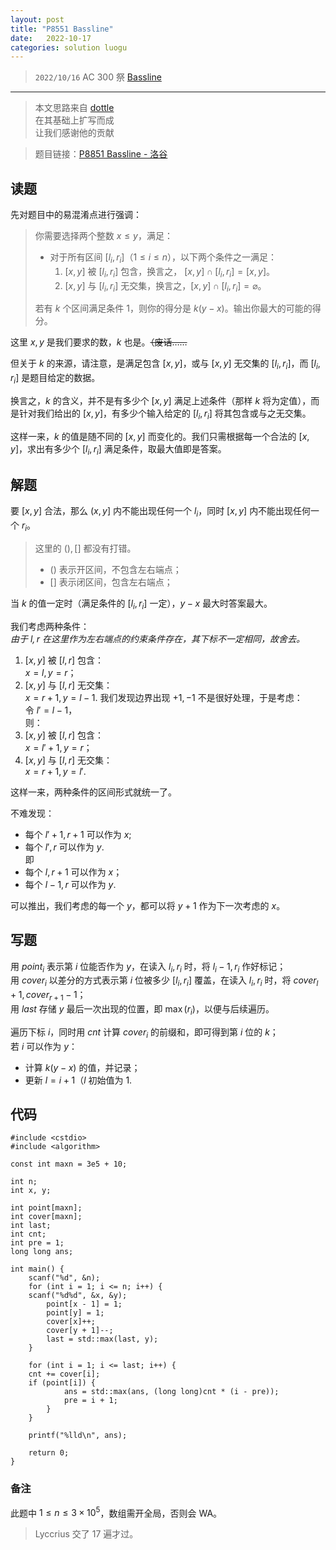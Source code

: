 ```yaml
---
layout: post
title: "P8551 Bassline"
date:   2022-10-17
categories: solution luogu
---
```


> `2022/10/16` AC 300 祭 [Bassline](https://www.luogu.com.cn/record/90241856)

***

> 本文思路来自 [dottle](https://www.luogu.com.cn/blog/dottle/bassline)  
> 在其基础上扩写而成  
> 让我们感谢他的贡献  

> 题目链接：[P8851 Bassline - 洛谷](https://www.luogu.com.cn/problem/P8551)

## 读题

先对题目中的易混淆点进行强调：  

> 你需要选择两个整数 $x\le y$，满足：
> 
> - 对于所有区间 $[l_i,r_i]$（$1\le i \le n$），以下两个条件之一满足：
>	1. $[x,y]$ 被 $[l_i,r_i]$ 包含，换言之， $[x,y]\cap[l_i,r_i]=[x,y]$。
>    2.  $[x,y]$ 与 $[l_i,r_i]$ 无交集，换言之，$[x,y]\cap[l_i,r_i]=\varnothing$。
> 
> 若有 $k$ 个区间满足条件 1，则你的得分是 $k(y-x)$。输出你最大的可能的得分。

这里 $x, y$ 是我们要求的数，$k$ 也是。~~（废话……~~

但关于 $k$ 的来源，请注意，是满足包含 $[x, y]$，或与 $[x, y]$ 无交集的 $[l_i, r_i]$，而 $[l_i, r_i]$ 是题目给定的数据。

换言之，$k$ 的含义，并不是有多少个 $[x, y]$ 满足上述条件（那样 $k$ 将为定值），而是针对我们给出的 $[x, y]$，有多少个输入给定的 $[l_i, r_i]$ 将其包含或与之无交集。

这样一来，$k$ 的值是随不同的 $[x, y]$ 而变化的。我们只需根据每一个合法的 $[x, y]$，求出有多少个 $[l_i, r_i]$ 满足条件，取最大值即是答案。

## 解题

要 $[x, y]$ 合法，那么 $(x, y]$ 内不能出现任何一个 $l_i$，同时 $[x, y]$ 内不能出现任何一个 $r_i$。

> 这里的 $(), []$ 都没有打错。  
> * $()$ 表示开区间，不包含左右端点；  
> * $[]$ 表示闭区间，包含左右端点；

当 $k$ 的值一定时（满足条件的 $[l_i, r_i]$ 一定），$y - x$ 最大时答案最大。

我们考虑两种条件：  
*由于 $l, r$ 在这里作为左右端点的约束条件存在，其下标不一定相同，故舍去。*  
1. $[x, y]$ 被 $[l, r]$ 包含：  
    $x = l, y = r$；
2. $[x, y]$ 与 $[l, r]$ 无交集：  
	$x = r + 1, y = l - 1$.
我们发现边界出现 $+1, -1$ 不是很好处理，于是考虑：  
令 $l' = l - 1$，  
则：  
1. $[x, y]$ 被 $[l, r]$ 包含：  
    $x = l' + 1, y = r$；
2. $[x, y]$ 与 $[l, r]$ 无交集：  
	$x = r + 1, y = l'$.

这样一来，两种条件的区间形式就统一了。

不难发现：
* 每个 $l' + 1, r + 1$ 可以作为 $x$;
* 每个 $l', r$ 可以作为 $y$.  
即
* 每个 $l, r + 1$ 可以作为 $x$；
* 每个 $l - 1, r$ 可以作为 $y$.  

可以推出，我们考虑的每一个 $y$，都可以将 $y + 1$ 作为下一次考虑的 $x$。

## 写题

用 $point_i$ 表示第 $i$ 位能否作为 $y$，在读入 $l_i, r_i$ 时，将 $l_i - 1, r_i$ 作好标记；  
用 $cover_i$ 以差分的方式表示第 $i$ 位被多少 $[l_i, r_i]$ 覆盖，在读入 $l_i, r_i$ 时，将 $cover_l + 1, cover_{r + 1} - 1$；  
用 $last$ 存储 $y$ 最后一次出现的位置，即 $\max(r_i)$，以便与后续遍历。

遍历下标 $i$，同时用 $cnt$ 计算 $cover_i$ 的前缀和，即可得到第 $i$ 位的 $k$；  
若 $i$ 可以作为 $y$：  
* 计算 $k (y - x)$ 的值，并记录；
* 更新 $l = i + 1$（$l$ 初始值为 $1$.

## 代码

```
#include <cstdio>
#include <algorithm>

const int maxn = 3e5 + 10;

int n;
int x, y;

int point[maxn];
int cover[maxn];
int last;
int cnt;
int pre = 1;
long long ans;

int main() {
    scanf("%d", &n);
    for (int i = 1; i <= n; i++) {
	scanf("%d%d", &x, &y);
    	point[x - 1] = 1;
        point[y] = 1;
    	cover[x]++;
        cover[y + 1]--;
    	last = std::max(last, y);
    }

    for (int i = 1; i <= last; i++) {
	cnt += cover[i];
	if (point[i]) {
            ans = std::max(ans, (long long)cnt * (i - pre));
            pre = i + 1;
        }
    }

    printf("%lld\n", ans);

    return 0;
}
```

### 备注

此题中 $1 \le n \le 3 \times {10}^5$，数组需开全局，否则会 WA。  
> Lyccrius 交了 17 遍才过。